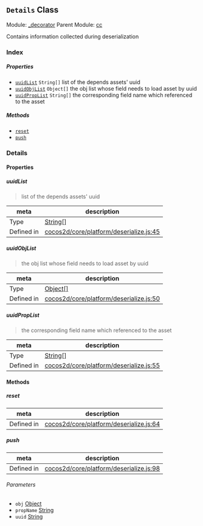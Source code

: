 ## `Details` Class



Module: [_decorator](../modules/_decorator.md)
Parent Module: [cc](../modules/cc.md)


Contains information collected during deserialization


### Index

##### Properties

  - [`uuidList`](#uuidlist) `String[]` list of the depends assets' uuid
  - [`uuidObjList`](#uuidobjlist) `Object[]` the obj list whose field needs to load asset by uuid
  - [`uuidPropList`](#uuidproplist) `String[]` the corresponding field name which referenced to the asset



##### Methods

  - [`reset`](#reset) 
  - [`push`](#push) 



### Details


#### Properties


##### uuidList

> list of the depends assets' uuid

| meta | description |
|------|-------------|
| Type | <a href="https://developer.mozilla.org/en/JavaScript/Reference/Global_Objects/String" class="crosslink external" target="_blank">String[]</a> |
| Defined in | [cocos2d/core/platform/deserialize.js:45](https://github.com/cocos-creator/engine/blob/111da455d089e3000f670eed24ff5172a3488245/cocos2d/core/platform/deserialize.js#L45) |



##### uuidObjList

> the obj list whose field needs to load asset by uuid

| meta | description |
|------|-------------|
| Type | <a href="https://developer.mozilla.org/en/JavaScript/Reference/Global_Objects/Object" class="crosslink external" target="_blank">Object[]</a> |
| Defined in | [cocos2d/core/platform/deserialize.js:50](https://github.com/cocos-creator/engine/blob/111da455d089e3000f670eed24ff5172a3488245/cocos2d/core/platform/deserialize.js#L50) |



##### uuidPropList

> the corresponding field name which referenced to the asset

| meta | description |
|------|-------------|
| Type | <a href="https://developer.mozilla.org/en/JavaScript/Reference/Global_Objects/String" class="crosslink external" target="_blank">String[]</a> |
| Defined in | [cocos2d/core/platform/deserialize.js:55](https://github.com/cocos-creator/engine/blob/111da455d089e3000f670eed24ff5172a3488245/cocos2d/core/platform/deserialize.js#L55) |






<!-- Method Block -->
#### Methods


##### reset



| meta | description |
|------|-------------|
| Defined in | [cocos2d/core/platform/deserialize.js:64](https://github.com/cocos-creator/engine/blob/111da455d089e3000f670eed24ff5172a3488245/cocos2d/core/platform/deserialize.js#L64) |



##### push



| meta | description |
|------|-------------|
| Defined in | [cocos2d/core/platform/deserialize.js:98](https://github.com/cocos-creator/engine/blob/111da455d089e3000f670eed24ff5172a3488245/cocos2d/core/platform/deserialize.js#L98) |

###### Parameters
- `obj` <a href="https://developer.mozilla.org/en/JavaScript/Reference/Global_Objects/Object" class="crosslink external" target="_blank">Object</a> 
- `propName` <a href="https://developer.mozilla.org/en/JavaScript/Reference/Global_Objects/String" class="crosslink external" target="_blank">String</a> 
- `uuid` <a href="https://developer.mozilla.org/en/JavaScript/Reference/Global_Objects/String" class="crosslink external" target="_blank">String</a> 



